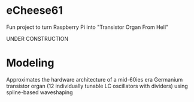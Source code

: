 # eCheese61
Fun project to turn Raspberry Pi into "Transistor Organ From Hell"

UNDER CONSTRUCTION

# Modeling
Approximates the hardware architecture of a mid-60ies era Germanium transistor organ (12 individually tunable LC oscillators with dividers) using spline-based waveshaping
